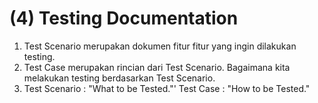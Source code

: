 # (4) Testing Documentation

1. Test Scenario merupakan dokumen fitur fitur yang ingin dilakukan testing.
2. Test Case merupakan rincian dari Test Scenario. Bagaimana kita melakukan testing berdasarkan Test Scenario.
3. Test Scenario : "What to be Tested."'
   Test Case : "How to be Tested."
